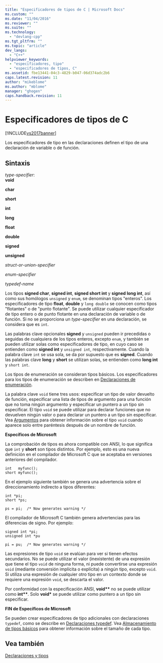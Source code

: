 ```yaml
---
title: "Especificadores de tipos de C | Microsoft Docs"
ms.custom: ""
ms.date: "11/04/2016"
ms.reviewer: ""
ms.suite: ""
ms.technology: 
  - "devlang-cpp"
ms.tgt_pltfrm: ""
ms.topic: "article"
dev_langs: 
  - "C++"
helpviewer_keywords: 
  - "especificadores, tipo"
  - "especificadores de tipos, C"
ms.assetid: fbe13441-04c3-4829-b047-06d374adc2b6
caps.latest.revision: 11
author: "mikeblome"
ms.author: "mblome"
manager: "ghogen"
caps.handback.revision: 11
---
```

# Especificadores de tipos de C
[!INCLUDE[vs2017banner](../assembler/inline/includes/vs2017banner.md)]

Los especificadores de tipo en las declaraciones definen el tipo de una declaración de variable o de función.  
  
## Sintaxis  
 *type\-specifier*:  
 **void**  
  
 **char**  
  
 **short**  
  
 **int**  
  
 **long**  
  
 **float**  
  
 **double**  
  
 **signed**  
  
 **unsigned**  
  
 *struct\-or\-union\-specifier*  
  
 *enum\-specifier*  
  
 *typedef\-name*  
  
 Los tipos **signed char**, **signed int**, **signed short int** y **signed long int**, así como sus homólogos `unsigned` y `enum`, se denominan tipos "enteros".  Los especificadores de tipo **float**, **double** y `long double` se conocen como tipos "flotantes" o de "punto flotante".  Se puede utilizar cualquier especificador de tipo entero o de punto flotante en una declaración de variable o de función.  Si no se proporciona un *type\-specifier* en una declaración, se considera que es `int`.  
  
 Las palabras clave opcionales **signed** y `unsigned` pueden ir precedidas o seguidas de cualquiera de los tipos enteros, excepto `enum`, y también se pueden utilizar solas como especificadores de tipo, en cuyo caso se entienden como **signed int** y `unsigned int`, respectivamente.  Cuando la palabra clave `int` se usa sola, se da por supuesto que es **signed**.  Cuando las palabras clave **long** y **short** se utilizan solas, se entienden como **long int** y `short int`.  
  
 Los tipos de enumeración se consideran tipos básicos.  Los especificadores para los tipos de enumeración se describen en [Declaraciones de enumeración](../c-language/c-enumeration-declarations.md).  
  
 La palabra clave `void` tiene tres usos: especificar un tipo de valor devuelto de función, especificar una lista de tipos de argumento para una función que no toma ningún argumento y especificar un puntero a un tipo sin especificar.  El tipo `void` se puede utilizar para declarar funciones que no devuelven ningún valor o para declarar un puntero a un tipo sin especificar.  Vea [Argumentos](../c-language/arguments.md) para obtener información sobre el tipo `void` cuando aparece solo entre paréntesis después de un nombre de función.  
  
 **Específicos de Microsoft**  
  
 La comprobación de tipos es ahora compatible con ANSI, lo que significa que `int` y **short** son tipos distintos.  Por ejemplo, esto es una nueva definición en el compilador de Microsoft C que se aceptaba en versiones anteriores del compilador.  
  
```  
int   myfunc();  
short myfunc();  
```  
  
 En el ejemplo siguiente también se genera una advertencia sobre el direccionamiento indirecto a tipos diferentes:  
  
```  
int *pi;  
short *ps;  
  
ps = pi;  /* Now generates warning */  
```  
  
 El compilador de Microsoft C también genera advertencias para las diferencias de signo.  Por ejemplo:  
  
```  
signed int *pi;  
unsigned int *pu  
  
pi = pu;  /* Now generates warning */  
```  
  
 Las expresiones de tipo `void` se evalúan para ver si tienen efectos secundarios.  No se puede utilizar el valor \(inexistente\) de una expresión que tiene el tipo `void` de ninguna forma, ni puede convertirse una expresión `void` \(mediante conversión implícita o explícita\) a ningún tipo, excepto `void`.  Si utiliza una expresión de cualquier otro tipo en un contexto donde se requiere una expresión `void`, se descarta el valor.  
  
 Por conformidad con la especificación ANSI, **void\*\*** no se puede utilizar como **int\*\***.  Solo **void\*** se puede utilizar como puntero a un tipo sin especificar.  
  
 **FIN de Específicos de Microsoft**  
  
 Se pueden crear especificadores de tipo adicionales con declaraciones `typedef`, como se describe en [Declaraciones typedef](../c-language/typedef-declarations.md).  Vea [Almacenamiento de tipos básicos](../c-language/storage-of-basic-types.md) para obtener información sobre el tamaño de cada tipo.  
  
## Vea también  
 [Declaraciones y tipos](../c-language/declarations-and-types.md)
